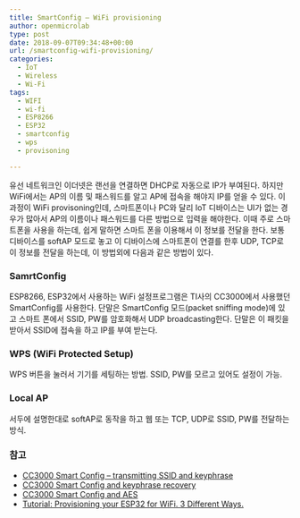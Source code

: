 ```yaml
---
title: SmartConfig – WiFi provisioning
author: openmicrolab
type: post
date: 2018-09-07T09:34:48+00:00
url: /smartconfig-wifi-provisioning/
categories:
  - IoT
  - Wireless
  - Wi-Fi
tags:
  - WIFI
  - wi-fi
  - ESP8266
  - ESP32
  - smartconfig
  - wps
  - provisoning

---
```

유선 네트워크인 이더넷은 랜선을 연결하면 DHCP로 자동으로 IP가 부여된다. 하지만 WiFi에서는 AP의 이름 및 패스워드를 알고 AP에 접속을 해야지 IP를 얻을 수 있다. 이 과정이 WiFi provisoning인데, 스마트폰이나 PC와 달리 IoT 디바이스는 UI가 없는 경우가 많아서 AP의 이름이나 패스워드를 다른 방법으로 입력을 해야한다. 이때 주로 스마트폰을 사용을 하는데, 쉽게 말하면 스마트 폰을 이용해서 이 정보를 전달을 한다. 보통 디바이스를 softAP 모드로 놓고 이 디바이스에 스마트폰이 연결를 한후 UDP, TCP로 이 정보를 전달을 하는데, 이 방법외에 다음과 같은 방법이 있다.

### SamrtConfig

ESP8266, ESP32에서 사용하는 WiFi 설정프로그램은 TI사의 CC3000에서 사용했던 SmartConfig를 사용한다. 단말은 SmartConfig 모드(packet sniffing mode)에 있고 스마트 폰에서 SSID, PW를 암호화해서 UDP broadcasting한다. 단말은 이 패킷을 받아서 SSID에 접속을 하고 IP를 부여 받는다.

### WPS (WiFi Protected Setup)

WPS 버튼을 눌러서 기기를 세팅하는 방법. SSID, PW를 모르고 있어도 설정이 가능.

### Local AP

서두에 설명한대로 softAP로 동작을 하고 웹 또는 TCP, UDP로 SSID, PW를 전달하는 방식.

### 참고

  * <a href="http://depletionregion.blogspot.com/2013/10/cc3000-smart-config-transmitting-ssid.html" target="_blank" rel="noopener noreferrer">CC3000 Smart Config &#8211; transmitting SSID and keyphrase</a>
  * <a href="http://depletionregion.blogspot.com/2013/10/cc3000-smart-config-and-keyphrase.html" target="_blank" rel="noopener noreferrer">CC3000 Smart Config and keyphrase recovery</a>
  * <a href="http://depletionregion.blogspot.com/2013/10/cc3000-smart-config-and-aes.html" target="_blank" rel="noopener noreferrer">CC3000 Smart Config and AES</a>
  * <a href="http://www.switchdoc.com/2018/06/tutorial-esp32-bc24-provisioning-for-wifi/" target="_blank" rel="noopener noreferrer">Tutorial: Provisioning your ESP32 for WiFi. 3 Different Ways.</a>